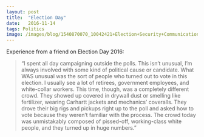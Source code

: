 ```yaml
---
layout:	post
title:	"Election Day"
date:	2016-11-14
tags: Politics
image: /images/blog/1540870070_10042421+Election+Security+Communication.jpeg
---
```


Experience from a friend on Election Day 2016:

> “I spent all day campaigning outside the polls. This isn’t unusual, I’m always involved with some kind of political cause or candidate. What WAS unusual was the sort of people who turned out to vote in this election. I usually see a lot of retirees, government employees, and white-collar workers. This time, though, was a completely different crowd. They showed up covered in drywall dust or smelling like fertilizer, wearing Carhartt jackets and mechanics’ coveralls. They drove their big rigs and pickups right up to the poll and asked how to vote because they weren’t familiar with the process. The crowd today was unmistakably composed of pissed-off, working-class white people, and they turned up in huge numbers.”  